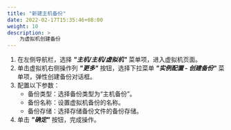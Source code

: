 ```yaml
---
title: "新建主机备份"
date: 2022-02-17T15:35:46+08:00
weight: 10
description: >
    为虚拟机创建备份
---
```



1. 在左侧导航栏，选择 **_"主机/主机/虚拟机"_** 菜单项，进入虚拟机页面。
2. 单击虚拟机右侧操作列 **_"更多"_** 按钮，选择下拉菜单 **_"实例配置 - 创建备份"_** 菜单项，弹性创建备份对话框。
3. 配置以下参数：
    - 备份类型：选择备份类型为“主机备份”。
    - 备份名称：设置虚拟机备份的名称。
    - 备份存储：选择存储备份文件的备份存储。
4. 单击 **_"确定"_** 按钮，完成操作。